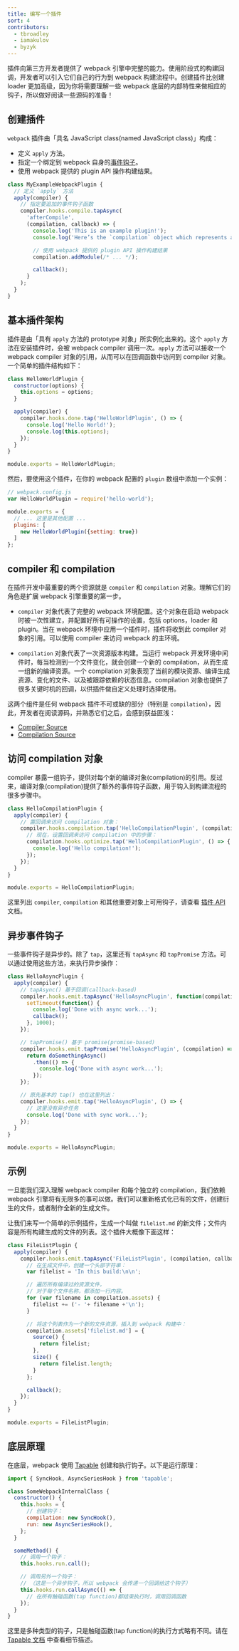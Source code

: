 ```yaml
---
title: 编写一个插件
sort: 4
contributors:
  - tbroadley
  - iamakulov
  - byzyk
---
```


插件向第三方开发者提供了 webpack 引擎中完整的能力。使用阶段式的构建回调，开发者可以引入它们自己的行为到 webpack 构建流程中。创建插件比创建 loader 更加高级，因为你将需要理解一些 webpack 底层的内部特性来做相应的钩子，所以做好阅读一些源码的准备！

## 创建插件

`webpack` 插件由「具名 JavaScript class(named JavaScript class)」构成：

- 定义 `apply` 方法。
- 指定一个绑定到 webpack 自身的[事件钩子](/api/compiler-hooks/)。
- 使用 webpack 提供的 plugin API 操作构建结果。

```javascript
class MyExampleWebpackPlugin {
  // 定义 `apply` 方法
  apply(compiler) {
    // 指定要追加的事件钩子函数
    compiler.hooks.compile.tapAsync(
      'afterCompile',
      (compilation, callback) => {
        console.log('This is an example plugin!');
        console.log('Here’s the `compilation` object which represents a single build of assets:', compilation);

        // 使用 webpack 提供的 plugin API 操作构建结果
        compilation.addModule(/* ... */);

        callback();
      }
    );
  }
}
```

## 基本插件架构

插件是由「具有 `apply` 方法的 prototype 对象」所实例化出来的。这个 `apply` 方法在安装插件时，会被 webpack compiler 调用一次。`apply` 方法可以接收一个 webpack compiler 对象的引用，从而可以在回调函数中访问到 compiler 对象。一个简单的插件结构如下：

```javascript
class HelloWorldPlugin {
  constructor(options) {
    this.options = options;
  }

  apply(compiler) {
    compiler.hooks.done.tap('HelloWorldPlugin', () => {
      console.log('Hello World!');
      console.log(this.options);
    });
  }
}

module.exports = HelloWorldPlugin;
```

然后，要使用这个插件，在你的 webpack 配置的 `plugin` 数组中添加一个实例：

```javascript
// webpack.config.js
var HelloWorldPlugin = require('hello-world');

module.exports = {
  // ... 这里是其他配置 ...
  plugins: [
    new HelloWorldPlugin({setting: true})
  ]
};
```

## compiler 和 compilation

在插件开发中最重要的两个资源就是 `compiler` 和 `compilation` 对象。理解它们的角色是扩展 webpack 引擎重要的第一步。

- `compiler` 对象代表了完整的 webpack 环境配置。这个对象在启动 webpack 时被一次性建立，并配置好所有可操作的设置，包括 options，loader 和 plugin。当在 webpack 环境中应用一个插件时，插件将收到此 compiler 对象的引用。可以使用 compiler 来访问 webpack 的主环境。

- `compilation` 对象代表了一次资源版本构建。当运行 webpack 开发环境中间件时，每当检测到一个文件变化，就会创建一个新的 compilation，从而生成一组新的编译资源。一个 compilation 对象表现了当前的模块资源、编译生成资源、变化的文件、以及被跟踪依赖的状态信息。compilation 对象也提供了很多关键时机的回调，以供插件做自定义处理时选择使用。

这两个组件是任何 webpack 插件不可或缺的部分（特别是 `compilation`），因此，开发者在阅读源码，并熟悉它们之后，会感到获益匪浅：

- [Compiler Source](https://github.com/webpack/webpack/blob/master/lib/Compiler.js)
- [Compilation Source](https://github.com/webpack/webpack/blob/master/lib/Compilation.js)

## 访问 compilation 对象

compiler 暴露一组钩子，提供对每个新的编译对象(compilation)的引用。反过来，编译对象(compilation)提供了额外的事件钩子函数，用于钩入到构建流程的很多步骤中。

```javascript
class HelloCompilationPlugin {
  apply(compiler) {
    // 置回调来访问 compilation 对象：
    compiler.hooks.compilation.tap('HelloCompilationPlugin', (compilation) => {
      // 现在，设置回调来访问 compilation 中的步骤：
      compilation.hooks.optimize.tap('HelloCompilationPlugin', () => {
        console.log('Hello compilation!');
      });
    });
  }
}

module.exports = HelloCompilationPlugin;
```

这里列出 `compiler`, `compilation` 和其他重要对象上可用钩子，请查看 [插件 API](/api/plugins/) 文档。

## 异步事件钩子

一些事件钩子是异步的。除了 `tap`，这里还有 `tapAsync` 和 `tapPromise` 方法。可以通过使用这些方法，来执行异步操作：

```javascript
class HelloAsyncPlugin {
  apply(compiler) {
    // tapAsync() 基于回调(callback-based)
    compiler.hooks.emit.tapAsync('HelloAsyncPlugin', function(compilation, callback) {
      setTimeout(function() {
        console.log('Done with async work...');
        callback();
      }, 1000);
    });

    // tapPromise() 基于 promise(promise-based)
    compiler.hooks.emit.tapPromise('HelloAsyncPlugin', (compilation) => {
      return doSomethingAsync()
        .then(() => {
          console.log('Done with async work...');
        });
    });

    // 原先基本的 tap() 也在这里列出：
    compiler.hooks.emit.tap('HelloAsyncPlugin', () => {
      // 这里没有异步任务
      console.log('Done with sync work...');
    });
  }
}

module.exports = HelloAsyncPlugin;
```

## 示例

一旦能我们深入理解 webpack compiler 和每个独立的 compilation，我们依赖 webpack 引擎将有无限多的事可以做。我们可以重新格式化已有的文件，创建衍生的文件，或者制作全新的生成文件。

让我们来写一个简单的示例插件，生成一个叫做 `filelist.md` 的新文件；文件内容是所有构建生成的文件的列表。这个插件大概像下面这样：

```javascript
class FileListPlugin {
  apply(compiler) {
    compiler.hooks.emit.tapAsync('FileListPlugin', (compilation, callback) => {
      // 在生成文件中，创建一个头部字符串：
      var filelist = 'In this build:\n\n';

      // 遍历所有编译过的资源文件，
      // 对于每个文件名称，都添加一行内容。
      for (var filename in compilation.assets) {
        filelist += ('- '+ filename +'\n');
      }

      // 将这个列表作为一个新的文件资源，插入到 webpack 构建中：
      compilation.assets['filelist.md'] = {
        source() {
          return filelist;
        },
        size() {
          return filelist.length;
        }
      };

      callback();
    });
  }
}

module.exports = FileListPlugin;
```

## 底层原理

在底层，webpack 使用 [Tapable](https://github.com/webpack/tapable) 创建和执行钩子。以下是运行原理：

```javascript
import { SyncHook, AsyncSeriesHook } from 'tapable';

class SomeWebpackInternalClass {
  constructor() {
    this.hooks = {
      // 创建钩子：
      compilation: new SyncHook(),
      run: new AsyncSeriesHook(),
    };
  }

  someMethod() {
    // 调用一个钩子：
    this.hooks.run.call();

    // 调用另外一个钩子：
    // （这是一个异步钩子，所以 webpack 会传递一个回调给这个钩子）
    this.hooks.run.callAsync(() => {
      // 在所有触碰函数(tap function)都结束执行时，调用回调函数
    });
  }
}
```

这里是多种类型的钩子，只是触碰函数(tap function)的执行方式略有不同。请在[Tapable 文档](https://github.com/webpack/tapable#hook-types) 中查看细节描述。
